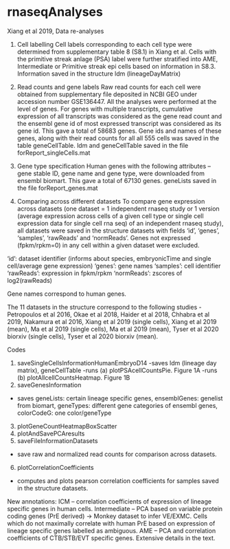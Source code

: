 # rnaseqAnalyses
Xiang et al 2019, Data re-analyses 

1.	Cell labelling
Cell labels corresponding to each cell type were determined from supplementary table 8 (S8.1) in Xiang et al. Cells with the primitive streak anlage (PSA) label were further stratified into AME, Intermediate or Primitive streak epi cells based on information in S8.3. 
Information saved in the structure ldm (lineageDayMatrix)

2.	Read counts and gene labels
Raw read counts for each cell were obtained from supplementary file deposited in NCBI GEO under accession number GSE136447. All the analyses were performed at the level of genes. For genes with multiple transcripts, cumulative expression of all transcripts was considered as the gene read count and the ensembl gene id of most expressed transcript was considered as its gene id. This gave a total of 58683 genes. Gene ids and names of these genes, along with their read counts for all all 555 cells was saved in the table geneCellTable. 
ldm and geneCellTable saved in the file forReport_singleCells.mat

3.	Gene type specification
Human genes with the following attributes – gene stable ID, gene name and gene type, were downloaded from ensembl biomart. This gave a total of 67130 genes. 
geneLists saved in the file forReport_genes.mat

4.	Comparing across different datasets 
To compare gene expression across datasets (one dataset = 1 independent rnaseq study or 1 version (average expression across cells of a given cell type or single cell expression data for single cell rna seq) of an independent rnaseq study), all datasets were saved in the structure datasets with fields ‘id’, ‘genes’, ‘samples’, ‘rawReads’ and ‘normReads’. Genes not expressed (fpkm/rpkm=0) in any cell within a given dataset were excluded. 

‘id’: dataset identifier (informs about species, embryonicTime and single cell/average gene expression)
‘genes’: gene names
‘samples’: cell identifier
‘rawReads’: expression in fpkm/rpkm
‘normReads’: zscores of log2(rawReads)

Gene names correspond to human genes.  

The 11 datasets in the structure correspond to the following studies - Petropoulos et al 2016, Okae et al 2018, Haider et al 2018, Chhabra et al 2019, Nakamura et al 2016, Xiang et al 2019 (single cells), Xiang et al 2019 (mean), Ma et al 2019 (single cells), Ma et al 2019 (mean), Tyser et al 2020 biorxiv (single cells), Tyser et al 2020 biorxiv (mean). 


Codes

1.	saveSingleCellsInformationHumanEmbryoD14
-saves ldm (lineage day matrix), geneCellTable 
-runs (a) plotPSAcellCountsPie. Figure 1A
-runs (b) plotAllcellCountsHeatmap. Figure 1B
2.	saveGenesInformation
- saves geneLists: certain lineage specific genes, ensemblGenes: genelist from biomart, geneTypes: different gene categories of ensembl genes, colorCodeG: one color/geneType
3.	plotGeneCountHeatmapBoxScatter
4.	plotAndSavePCAresults
5.	saveFileInformationDatasets
- save raw and normalized read counts for comparison across datasets.
6.	plotCorrelationCoefficients
- computes and plots pearson correlation coefficients for samples saved in the structure datasets. 



New annotations:
ICM – correlation coefficients of expression of lineage specific genes in human cells.
Intermediate – PCA based on variable protein coding genes (PrE derived) -> Monkey dataset to infer VE/EXMC. Cells which do not maximally correlate with human PrE based on expression of lineage specific genes labelled as ambiguous. 
AME – PCA and correlation coefficients of CTB/STB/EVT specific genes. Extensive details in the text. 
